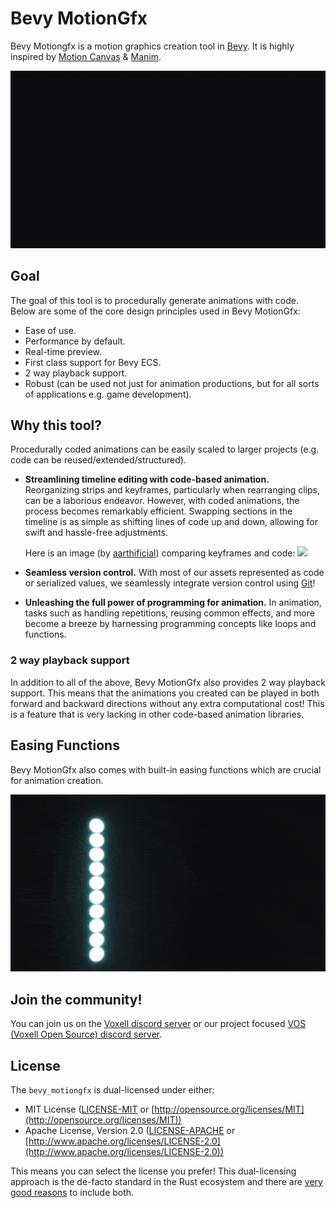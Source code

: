 # Bevy MotionGfx

Bevy Motiongfx is a motion graphics creation tool in [Bevy](https://bevyengine.org/). It is highly inspired by [Motion Canvas](https://motioncanvas.io/) & [Manim](https://github.com/3b1b/manim).

![hello_world gif](./.github/assets/hello_world.gif)

## Goal

The goal of this tool is to procedurally generate animations with code. Below are some of the core design principles used in Bevy MotionGfx:

- Ease of use.
- Performance by default.
- Real-time preview.
- First class support for Bevy ECS.
- 2 way playback support.
- Robust (can be used not just for animation productions, but for all sorts of applications e.g. game development).

## Why this tool?

Procedurally coded animations can be easily scaled to larger projects (e.g. code can be reused/extended/structured).

- **Streamlining timeline editing with code-based animation.** Reorganizing strips and keyframes, particularly when rearranging clips, can be a laborious endeavor. However, with coded animations, the process becomes remarkably efficient. Swapping sections in the timeline is as simple as shifting lines of code up and down, allowing for swift and hassle-free adjustments.

  Here is an image (by [aarthificial](https://youtu.be/WTUafAwrunE)) comparing keyframes and code:
  <img src="https://i.ytimg.com/vi/WTUafAwrunE/maxresdefault.jpg" width="600"/>

- **Seamless version control.** With most of our assets represented as code or serialized values, we seamlessly integrate version control using [Git](https://git-scm.com/)!
- **Unleashing the full power of programming for animation.** In animation, tasks such as handling repetitions, reusing common effects, and more become a breeze by harnessing programming concepts like loops and functions.

### 2 way playback support

In addition to all of the above, Bevy MotionGfx also provides 2 way playback support. This means that the animations you created can be played in both forward and backward directions without any extra computational cost! This is a feature that is very lacking in other code-based animation libraries.

## Easing Functions

Bevy MotionGfx also comes with built-in easing functions which are crucial for animation creation.

![easings gif](./.github/assets/easings.gif)

## Join the community!

You can join us on the [Voxell discord server](https://discord.gg/WDBnuNH) or our project focused [VOS (Voxell Open Source) discord server](https://discord.gg/X3ZucbxXFc).

## License

The `bevy_motiongfx` is dual-licensed under either:

- MIT License ([LICENSE-MIT](LICENSE-MIT) or [http://opensource.org/licenses/MIT](http://opensource.org/licenses/MIT))
- Apache License, Version 2.0 ([LICENSE-APACHE](LICENSE-APACHE) or [http://www.apache.org/licenses/LICENSE-2.0](http://www.apache.org/licenses/LICENSE-2.0))

This means you can select the license you prefer!
This dual-licensing approach is the de-facto standard in the Rust ecosystem and there are [very good reasons](https://github.com/bevyengine/bevy/issues/2373) to include both.
